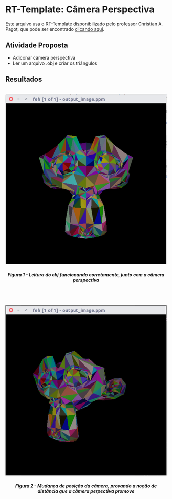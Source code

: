 # RT-Template: Câmera Perspectiva

Este arquivo usa o RT-Template disponibilizado pelo professor Christian A. Pagot, que pode ser encontrado [clicando aqui](https://github.com/capagot).

## Atividade Proposta

- Adiconar câmera perspectiva
- Ler um arquivo .obj e criar os triângulos

## Resultados

<p align="center">
	<br>
	<img src="./images/image1.png"/>
	<h5 align="center">Figura 1 - Leitura do obj funcionando corretamente, junto com a câmera perspectiva</h5>
	<br>
</p>


<p align="center">
	<br>
	<img src="./images/image2.png"/>
	<h5 align="center">Figura 2 - Mudança de posição da câmera, provando a noção de distância que a câmera perpectiva promove</h5>
	<br>
</p>